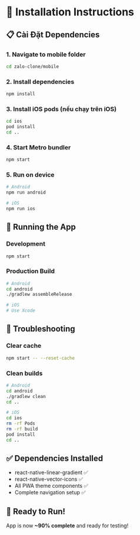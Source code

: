 # 🚀 Installation Instructions

## 📋 Cài Đặt Dependencies

### 1. Navigate to mobile folder
```bash
cd zalo-clone/mobile
```

### 2. Install dependencies
```bash
npm install
```

### 3. Install iOS pods (nếu chạy trên iOS)
```bash
cd ios
pod install
cd ..
```

### 4. Start Metro bundler
```bash
npm start
```

### 5. Run on device
```bash
# Android
npm run android

# iOS  
npm run ios
```

## 📱 Running the App

### Development
```bash
npm start
```

### Production Build
```bash
# Android
cd android
./gradlew assembleRelease

# iOS
# Use Xcode
```

## 🔧 Troubleshooting

### Clear cache
```bash
npm start -- --reset-cache
```

### Clean builds
```bash
# Android
cd android
./gradlew clean
cd ..

# iOS
cd ios
rm -rf Pods
rm -rf build
pod install
cd ..
```

## ✅ Dependencies Installed

- react-native-linear-gradient ✅
- react-native-vector-icons ✅
- All PWA theme components ✅
- Complete navigation setup ✅

## 🎉 Ready to Run!

App is now **~90% complete** and ready for testing!

